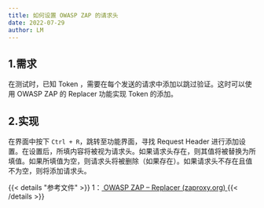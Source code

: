 ```yaml
---
title: 如何设置 OWASP ZAP 的请求头
date: 2022-07-29
author: LM
---
```


## 1.需求

在测试时，已知 Token ，需要在每个发送的请求中添加以跳过验证。这时可以使用 OWASP ZAP 的 Replacer 功能实现 Token 的添加。

## 2.实现

在界面中按下 `Ctrl + R`，跳转至功能界面，寻找 Request Header 进行添加设置。在设置后，所填内容将被视为请求头。如果请求头存在，则其值将被替换为所填值。如果所填值为空，则请求头将被删除（如果存在）。如果请求头不存在且值不为空，则将添加请求头。

{{< details "参考文件" >}} 
1：[ OWASP ZAP – Replacer (zaproxy.org) ](https://www.zaproxy.org/docs/desktop/addons/replacer/#request-header-will-add-if-not-present)
{{< /details >}}